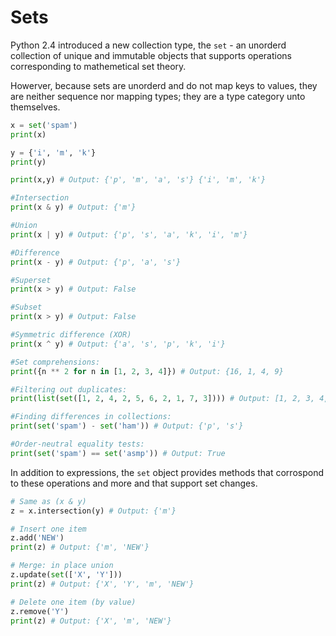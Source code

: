 # Sets

Python 2.4 introduced a new collection type, the `set` - an unorderd collection of unique and immutable objects that supports operations corresponding to mathemetical set theory.  

Howerver, because sets are unorderd and do not map keys to values, they are neither sequence nor mapping types; they are a type category unto themselves.

```python
x = set('spam')
print(x)

y = {'i', 'm', 'k'}
print(y)

print(x,y) # Output: {'p', 'm', 'a', 's'} {'i', 'm', 'k'}

#Intersection
print(x & y) # Output: {'m'}

#Union
print(x | y) # Output: {'p', 's', 'a', 'k', 'i', 'm'}

#Difference
print(x - y) # Output: {'p', 'a', 's'}

#Superset
print(x > y) # Output: False

#Subset
print(x > y) # Output: False

#Symmetric difference (XOR)
print(x ^ y) # Output: {'a', 's', 'p', 'k', 'i'}

#Set comprehensions:
print({n ** 2 for n in [1, 2, 3, 4]}) # Output: {16, 1, 4, 9}

#Filtering out duplicates:
print(list(set([1, 2, 4, 2, 5, 6, 2, 1, 7, 3]))) # Output: [1, 2, 3, 4, 5, 6, 7]

#Finding differences in collections:
print(set('spam') - set('ham')) # Output: {'p', 's'}

#Order-neutral equality tests:
print(set('spam') == set('asmp')) # Output: True
```

In addition to expressions, the `set` object provides methods that corrospond to these operations and more and that support set changes.

```python
# Same as (x & y)
z = x.intersection(y) # Output: {'m'}

# Insert one item
z.add('NEW')
print(z) # Output: {'m', 'NEW'}

# Merge: in place union
z.update(set(['X', 'Y']))
print(z) # Output: {'X', 'Y', 'm', 'NEW'}

# Delete one item (by value)
z.remove('Y')
print(z) # Output: {'X', 'm', 'NEW'}
```